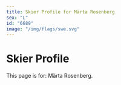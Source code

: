 ```yaml
---
title: Skier Profile for Märta Rosenberg
sex: "L"
id: "6689"
image: "/img/flags/swe.svg" 
---
```


# Skier Profile

This page is for: Märta Rosenberg.
    